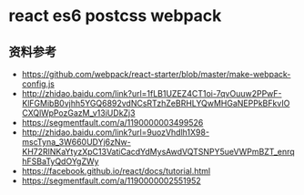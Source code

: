 react es6 postcss webpack
=========

资料参考
-------

+ https://github.com/webpack/react-starter/blob/master/make-webpack-config.js
+ http://zhidao.baidu.com/link?url=1fLB1UZEZ4CT1oi-7qvOuuw2PPwF-KlFGMibB0vjhh5YGQ6892vdNCsRTzhZeBRHLYQwMHGaNEPPkBFkvIOCXQlWpPozGazM_v13iUDkZj3
+ https://segmentfault.com/a/1190000003499526
+ http://zhidao.baidu.com/link?url=9uozVhdlh1X98-mscTyna_3W660UDYj6zNw-KH72RlNKaYtyzXpC13VatiCacdYdMysAwdVQTSNPY5ueVWPmBZT_enrqhFSBaTyQdOYgZWy
+ https://facebook.github.io/react/docs/tutorial.html
+ https://segmentfault.com/a/1190000002551952
